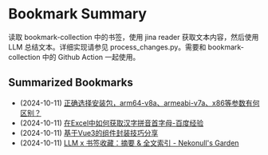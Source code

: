 # Bookmark Summary 
读取 bookmark-collection 中的书签，使用 jina reader 获取文本内容，然后使用 LLM 总结文本。详细实现请参见 process_changes.py。需要和 bookmark-collection 中的 Github Action 一起使用。
    
## Summarized Bookmarks
- (2024-10-11) [正确选择安装包，arm64-v8a、armeabi-v7a、x86等参数有何区别？](202410/2024-10-11-%E6%AD%A3%E7%A1%AE%E9%80%89%E6%8B%A9%E5%AE%89%E8%A3%85%E5%8C%85%EF%BC%8Carm64-v8a%E3%80%81armeabi-v7a%E3%80%81x86%E7%AD%89%E5%8F%82%E6%95%B0%E6%9C%89%E4%BD%95%E5%8C%BA%E5%88%AB%EF%BC%9F.md)
- (2024-10-11) [在Excel中如何获取汉字拼音首字母-百度经验](202410/2024-10-11-%E5%9C%A8excel%E4%B8%AD%E5%A6%82%E4%BD%95%E8%8E%B7%E5%8F%96%E6%B1%89%E5%AD%97%E6%8B%BC%E9%9F%B3%E9%A6%96%E5%AD%97%E6%AF%8D-%E7%99%BE%E5%BA%A6%E7%BB%8F%E9%AA%8C.md)
- (2024-10-11) [基于Vue3的组件封装技巧分享](202410/2024-10-11-%E5%9F%BA%E4%BA%8Evue3%E7%9A%84%E7%BB%84%E4%BB%B6%E5%B0%81%E8%A3%85%E6%8A%80%E5%B7%A7%E5%88%86%E4%BA%AB.md)
- (2024-10-11) [LLM x 书签收藏：摘要 & 全文索引 - Nekonull's Garden](202410/2024-10-11-llm-x-%E4%B9%A6%E7%AD%BE%E6%94%B6%E8%97%8F%EF%BC%9A%E6%91%98%E8%A6%81-%26-%E5%85%A8%E6%96%87%E7%B4%A2%E5%BC%95---nekonull%27s-garden.md)
